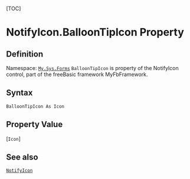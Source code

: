 [TOC]
# NotifyIcon.BalloonTipIcon Property

## Definition
Namespace: [`My.Sys.Forms`](My.Sys.Forms.md)
`BalloonTipIcon` is property of the NotifyIcon control, part of the freeBasic framework MyFbFramework.
## Syntax
```freeBasic
BalloonTipIcon As Icon
```
## Property Value
[`Icon`]
## See also
[`NotifyIcon`](NotifyIcon.md)
